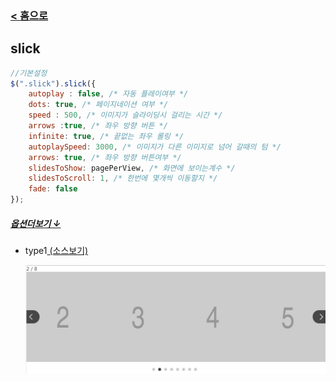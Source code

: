 ### [ < 홈으로](https://github.com/netfolder/public_chunjae)

## slick
	
```javascript
//기본설정
$(".slick").slick({
	autoplay : false, /* 자동 플레이여부 */
	dots: true, /* 페이지네이션 여부 */
	speed : 500, /* 이미지가 슬라이딩시 걸리는 시간 */
	arrows :true, /* 좌우 방향 버튼 */
	infinite: true, /* 끝없는 좌우 롤링 */
	autoplaySpeed: 3000, /* 이미지가 다른 이미지로 넘어 갈때의 텀 */
	arrows: true, /* 좌우 방향 버튼여부 */
	slidesToShow: pagePerView, /* 화면에 보이는계수 */
	slidesToScroll: 1, /* 한번에 몇개씩 이동할지 */
	fade: false
});
```
##### [옵션더보기 ↓](#option)
	
 - type1[ (소스보기) ](https://github.com/netfolder/public_chunjae/blob/master/bxSlider/html/bxslider_type1.html)
 
 	![Alt text](images/type1.jpg)
	
